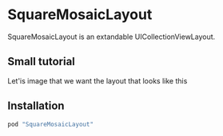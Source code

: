 # SquareMosaicLayout

SquareMosaicLayout is an extandable UICollectionViewLayout.

## Small tutorial

Let'is image that we want the layout that looks like this

## Installation

```ruby
pod "SquareMosaicLayout"
```
